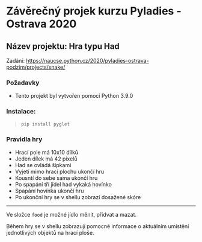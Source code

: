 # Závěrečný projek kurzu Pyladies - Ostrava 2020

## Název projektu: Hra typu Had

Zadání: https://naucse.python.cz/2020/pyladies-ostrava-podzim/projects/snake/

### Požadavky
* Tento projekt byl vytvořen pomocí Python 3.9.0

### Instalace:
>`pip install pyglet`

### Pravidla hry
* Hrací pole má 10x10 dílků
* Jeden dílek má 42 pixelů
* Had se ovládá šipkami
* Vyjetí mimo hrací plochu ukončí hru
* Kousntí do sebe sama ukončí hru
* Po spapání tří jídel had vykaká hovínko
* Spapání hovínka ukončí hru
* Po ukonční hry se v shellu zobrazí dosažené skóre

---
Ve složce `food` je možné jídlo měnit, přidvat a mazat.

Během hry se v shellu zobrazují pomocné informace o aktuálním umístění jednotlivých objektů na hrací ploše.